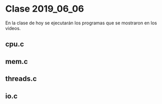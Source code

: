# Clase 2019_06_06

En la clase de hoy se ejecutarán los programas que se mostraron en los videos. 


## cpu.c

## mem.c

## threads.c

## io.c


